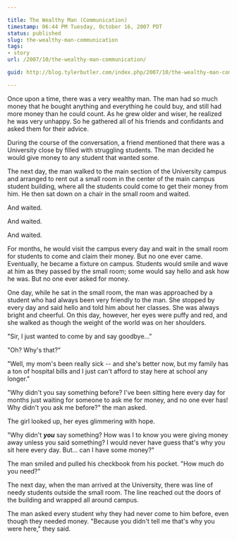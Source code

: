 ```yaml
---

title: The Wealthy Man (Communication)
timestamp: 06:44 PM Tuesday, October 16, 2007 PDT
status: published
slug: the-wealthy-man-communication
tags:
- story
url: /2007/10/the-wealthy-man-communication/

guid: http://blog.tylerbutler.com/index.php/2007/10/the-wealthy-man-communication/

---
```


Once upon a time, there was a very wealthy man. The man had so much money that
he bought anything and everything he could buy, and still had more money than
he could count. As he grew older and wiser, he realized he was very unhappy.
So he gathered all of his friends and confidants and asked them for their
advice.

During the course of the conversation, a friend mentioned that there was a
University close by filled with struggling students. The man decided he would
give money to any student that wanted some.

The next day, the man walked to the main section of the University campus and
arranged to rent out a small room in the center of the main campus student
building, where all the students could come to get their money from him. He
then sat down on a chair in the small room and waited.

And waited.

And waited.

And waited.

For months, he would visit the campus every day and wait in the small room for
students to come and claim their money. But no one ever came. Eventually, he
became a fixture on campus. Students would smile and wave at him as they
passed by the small room; some would say hello and ask how he was. But no one
ever asked for money.

One day, while he sat in the small room, the man was approached by a student
who had always been very friendly to the man. She stopped by every day and
said hello and told him about her classes. She was always bright and cheerful.
On this day, however, her eyes were puffy and red, and she walked as though
the weight of the world was on her shoulders.

"Sir, I just wanted to come by and say goodbye…"

"Oh? Why's that?"

"Well, my mom's been really sick -- and she's better now, but my family has a
ton of hospital bills and I just can't afford to stay here at school any
longer."

"Why didn't you say something before? I've been sitting here every day for
months just waiting for someone to ask me for money, and no one ever has! Why
didn't you ask me before?" the man asked.

The girl looked up, her eyes glimmering with hope.

"Why didn't **_you_** say something? How was I to know you were giving money
away unless you said something? I would never have guess that's why you sit
here every day. But… can I have some money?"

The man smiled and pulled his checkbook from his pocket. "How much do you
need?"

The next day, when the man arrived at the University, there was line of needy
students outside the small room. The line reached out the doors of the
building and wrapped all around campus.

The man asked every student why they had never come to him before, even though
they needed money. "Because you didn't tell me that's why you were here," they
said.

